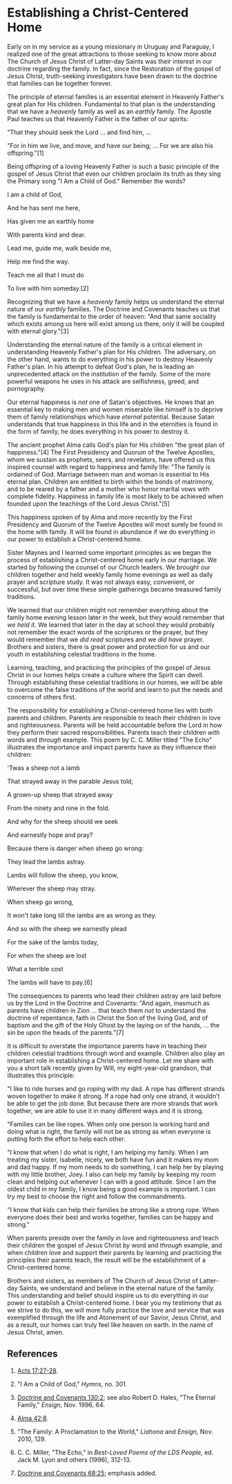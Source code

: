 # Establishing a Christ-Centered Home

Early on in my service as a young missionary in Uruguay and Paraguay, I
realized one of the great attractions to those seeking to know more about The
Church of Jesus Christ of Latter-day Saints was their interest in our doctrine
regarding the family. In fact, since the Restoration of the gospel of Jesus
Christ, truth-seeking investigators have been drawn to the doctrine that
families can be together forever.

The principle of eternal families is an essential element in Heavenly Father's
great plan for His children. Fundamental to that plan is the understanding
that we have a _heavenly_ family as well as an _earthly_ family. The Apostle
Paul teaches us that Heavenly Father is the father of our spirits:

"That they should seek the Lord ... and find him, ...

"For in him we live, and move, and have our being; ... For we are also his
offspring."[1]

Being offspring of a loving Heavenly Father is such a basic principle of the
gospel of Jesus Christ that even our children proclaim its truth as they sing
the Primary song "I Am a Child of God." Remember the words?

I am a child of God,

And he has sent me here,

Has given me an earthly home

With parents kind and dear.

Lead me, guide me, walk beside me,

Help me find the way.

Teach me all that I must do

To live with him someday.[2]

Recognizing that we have a _heavenly_ family helps us understand the eternal
nature of our _earthly_ families. The Doctrine and Covenants teaches us that
the family is fundamental to the order of heaven: "And that same sociality
which exists among us here will exist among us there, only it will be coupled
with eternal glory."[3]

Understanding the eternal nature of the family is a critical element in
understanding Heavenly Father's plan for His children. The adversary, on the
other hand, wants to do everything in his power to destroy Heavenly Father's
plan. In his attempt to defeat God's plan, he is leading an unprecedented
attack on the institution of the family. Some of the more powerful weapons he
uses in his attack are selfishness, greed, and pornography.

Our eternal happiness is _not_ one of Satan's objectives. He knows that an
essential key to making men and women miserable like himself is to deprive
them of family relationships which have _eternal_ potential. Because Satan
understands that true happiness in this life and in the eternities is found in
the form of family, he does everything in his power to destroy it.

The ancient prophet Alma calls God's plan for His children "the great plan of
happiness."[4] The First Presidency and Quorum of the Twelve Apostles, whom we
sustain as prophets, seers, and revelators, have offered us this inspired
counsel with regard to happiness and family life: "The family is ordained of
God. Marriage between man and woman is essential to His eternal plan. Children
are entitled to birth within the bonds of matrimony, and to be reared by a
father and a mother who honor marital vows with complete fidelity. Happiness
in family life is most likely to be achieved when founded upon the teachings
of the Lord Jesus Christ."[5]

This happiness spoken of by Alma and more recently by the First Presidency and
Quorum of the Twelve Apostles will most surely be found in the home with
family. It will be found in abundance if we do everything in our power to
establish a Christ-centered home.

Sister Maynes and I learned some important principles as we began the process
of establishing a Christ-centered home early in our marriage. We started by
following the counsel of our Church leaders. We brought our children together
and held weekly family home evenings as well as daily prayer and scripture
study. It was not always easy, convenient, or successful, but over time these
simple gatherings became treasured family traditions.

We learned that our children might not remember everything about the family
home evening lesson later in the week, but they would remember that _we held
it._ We learned that later in the day at school they would probably not
remember the exact words of the scriptures or the prayer, but they would
remember that we _did read_ scriptures and we _did have_ prayer. Brothers and
sisters, there is great power and protection for us and our youth in
establishing celestial traditions in the home.

Learning, teaching, and practicing the principles of the gospel of Jesus
Christ in our homes helps create a culture where the Spirit can dwell. Through
establishing these celestial traditions in our homes, we will be able to
overcome the false traditions of the world and learn to put the needs and
concerns of others first.

The responsibility for establishing a Christ-centered home lies with both
parents and children. Parents are responsible to teach their children in love
and righteousness. Parents will be held accountable before the Lord in how
they perform their sacred responsibilities. Parents teach their children
_with_ words and _through_ example. This poem by C. C. Miller titled "The
Echo" illustrates the importance and impact parents have as they influence
their children:

'Twas a sheep not a lamb

That strayed away in the parable Jesus told,

A grown-up sheep that strayed away

From the ninety and nine in the fold.

And why for the sheep should we seek

And earnestly hope and pray?

Because there is danger when sheep go wrong:

They lead the lambs astray.

Lambs will follow the sheep, you know,

Wherever the sheep may stray.

When sheep go wrong,

It won't take long till the lambs are as wrong as they.

And so with the sheep we earnestly plead

For the sake of the lambs today,

For when the sheep are lost

What a terrible cost

The lambs will have to pay.[6]

The consequences to parents who lead their children astray are laid before us
by the Lord in the Doctrine and Covenants: "And again, inasmuch as parents
have children in Zion ... that teach them _not_ to understand the doctrine of
repentance, faith in Christ the Son of the living God, and of baptism and the
gift of the Holy Ghost by the laying on of the hands, ... the sin be upon the
heads of the parents."[7]

It is difficult to overstate the importance parents have in teaching their
children celestial traditions through word and example. Children also play an
important role in establishing a Christ-centered home. Let me share with you a
short talk recently given by Will, my eight-year-old grandson, that
illustrates this principle:

"I like to ride horses and go roping with my dad. A rope has different strands
woven together to make it strong. If a rope had only one strand, it wouldn't
be able to get the job done. But because there are more strands that work
together, we are able to use it in many different ways and it is strong.

"Families can be like ropes. When only one person is working hard and doing
what is right, the family will not be as strong as when everyone is putting
forth the effort to help each other.

"I know that when I do what is right, I am helping my family. When I am
treating my sister, Isabelle, nicely, we both have fun and it makes my mom and
dad happy. If my mom needs to do something, I can help her by playing with my
little brother, Joey. I also can help my family by keeping my room clean and
helping out whenever I can with a good attitude. Since I am the oldest child
in my family, I know being a good example is important. I can try my best to
choose the right and follow the commandments.

"I know that kids can help their families be strong like a strong rope. When
everyone does their best and works together, families can be happy and
strong."

When parents preside over the family in love and righteousness and teach their
children the gospel of Jesus Christ _by_ word and _through_ example, and when
children love and support their parents by learning and practicing the
principles their parents teach, the result will be the establishment of a
Christ-centered home.

Brothers and sisters, as members of The Church of Jesus Christ of Latter-day
Saints, we understand and believe in the eternal nature of the family. This
understanding and belief should inspire us to do everything in our power to
establish a Christ-centered home. I bear you my testimony that as we strive to
do this, we will more fully practice the love and service that was exemplified
through the life and Atonement of our Savior, Jesus Christ, and as a result,
our homes can truly feel like heaven on earth. In the name of Jesus Christ,
amen.

## References

  1. [Acts 17:27-28](https://www.lds.org/scriptures/nt/acts/17.27-28?lang=eng#26).

  2. "I Am a Child of God," _Hymns,_ no. 301.

  3. [Doctrine and Covenants 130:2](https://www.lds.org/scriptures/dc-testament/dc/130.2?lang=eng#1); see also Robert D. Hales, "The Eternal Family," _Ensign,_ Nov. 1996, 64.

  4. [Alma 42:8](https://www.lds.org/scriptures/bofm/alma/42.8?lang=eng#7).

  5. "The Family: A Proclamation to the World," _Liahona_ and _Ensign,_ Nov. 2010, 129.

  6. C. C. Miller, "The Echo," in _Best-Loved Poems of the LDS People,_ ed. Jack M. Lyon and others (1996), 312-13.

  7. [Doctrine and Covenants 68:25](https://www.lds.org/scriptures/dc-testament/dc/68.25?lang=eng#24); emphasis added.


